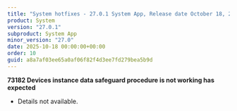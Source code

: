 ```yaml
---
title: "System hotfixes - 27.0.1 System App, Release date October 18, 2025 - Hotfixes"
product: System
version: "27.0.1"
subproduct: System App
minor_version: "27.0"
date: 2025-10-18 00:00:00+00:00
order: 10
guid: a8a7af03ee65a0af06f82f4d3ee7fd279bea5b9d
---
```


<strong>73182 Devices instance data safeguard procedure is not working has expected</strong>
<ul><li>Details not available.</li></ul>
